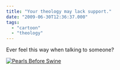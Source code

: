 ```yaml
---
title: "Your theology may lack support."
date: "2009-06-30T12:36:37.000"
tags: 
  - "cartoon"
  - "theology"
---
```


Ever feel this way when talking to someone?

[![Pearls Before Swine](http://assets.comics.com/dyn/str_strip/000000000/00000000/0000000/200000/80000/7000/400/287479/287479.full.gif)](http://comics.com/pearls_before_swine/2009-06-30/ "Pearls Before Swine")

